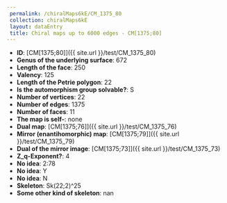 ```yaml
--- 
 permalink: /chiralMaps6kE/CM_1375_80 
 collection: chiralMaps6kE
 layout: dataEntry
 title: Chiral maps up to 6000 edges - CM[1375;80]
---
```


- **ID**: [CM[1375;80]]({{ site.url }}/test/CM_1375_80)
- **Genus of the underlying surface**: 672
- **Length of the face**: 250
- **Valency**: 125
- **Length of the Petrie polygon**: 22
- **Is the automorphism group solvable?**: S
- **Number of vertices**: 22
- **Number of edges**: 1375
- **Number of faces**: 11
- **The map is self-**: none
- **Dual map**: [CM[1375;76]]({{ site.url }}/test/CM_1375_76)
- **Mirror (enantihomorphic) map**: [CM[1375;79]]({{ site.url }}/test/CM_1375_79)
- **Dual of the mirror image**: [CM[1375;73]]({{ site.url }}/test/CM_1375_73)
- **Z_q-Exponent?**: 4
- **No idea**:  2:78
- **No idea**: Y
- **No idea**: N
- **Skeleton**: Sk(22;2)^25
- **Some other kind of skeleton**: nan
